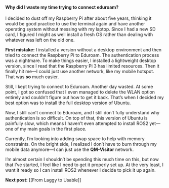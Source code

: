 ---
---

#### Why did I waste my time trying to connect eduroam?

I decided to dust off my Raspberry Pi after about five years, thinking it would be good practice to use the terminal again and have another operating system without messing with my laptop. Since I had a new SD card, I figured I might as well install a fresh OS rather than dealing with whatever was left on the old one.

**First mistake:** I installed a version without a desktop environment and then tried to connect the Raspberry Pi to Eduroam. The authentication process was a nightmare. To make things easier, I installed a lightweight desktop version, since I read that the Raspberry Pi 3 has limited resources. Then it finally hit me—I could just use another network, like my mobile hotspot. That was **so** much easier.

Still, I kept trying to connect to Eduroam. Another day wasted. At some point, I got so confused that I even managed to delete the WLAN option entirely and couldn’t figure out how to get it back. That’s when I decided my best option was to install the full desktop version of Ubuntu.

Now, I still can’t connect to Eduroam, and I still don’t fully understand why authentication is so difficult. On top of that, this version of Ubuntu is painfully slow, which means I haven’t even attempted to install ROS2 yet—one of my main goals in the first place.

Currently, I’m looking into adding swap space to help with memory constraints. On the bright side, I realized I don’t have to burn through my mobile data anymore—I can just use the **QM-Visitor** network.

I’m almost certain I shouldn’t be spending this much time on this, but now that I’ve started, I feel like I need to get it properly set up. At the very least, I want it ready so I can install ROS2 whenever I decide to pick it up again.

**Next post:** [[From Laggy to Usable]]






 